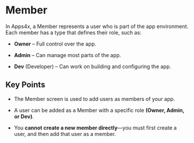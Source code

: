 # Member

In Apps4x, a Member represents a user who is part of the app environment. Each member has a type that defines their role, such as:

  - **Owner** – Full control over the app.

  - **Admin** – Can manage most parts of the app.

  - **Dev** (Developer) – Can work on building and configuring the app.

## Key Points

  - The Member screen is used to add users as members of your app.

  - A user can be added as a Member with a specific role **(Owner, Admin, or Dev)**.

  - You **cannot create a new member directly**—you must first create a user, and then add that user as a member.
